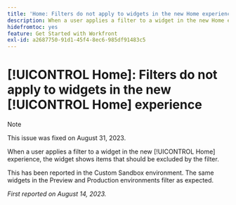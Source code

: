 ```yaml
---
title: 'Home: Filters do not apply to widgets in the new Home experience'
description: When a user applies a filter to a widget in the new Home experience, the widget shows items that should be excluded by the filter.
hidefromtoc: yes
feature: Get Started with Workfront
exl-id: a2687750-91d1-45f4-8ec6-985df91483c5
---
```

# [!UICONTROL Home]: Filters do not apply to widgets in the new [!UICONTROL Home] experience

>[!NOTE]
>
>This issue was fixed on August 31, 2023.

When a user applies a filter to a widget in the new [!UICONTROL Home] experience, the widget shows items that should be excluded by the filter.

This has been reported in the Custom Sandbox environment. The same widgets in the Preview and Production environments filter as expected.

_First reported on August 14, 2023._
